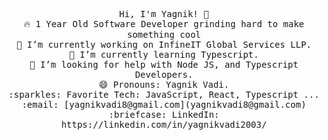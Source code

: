 <p align="center">
  <samp>
    Hi, I'm Yagnik! 👋 <br>
    🔥 1 Year Old Software Developer grinding hard to make something cool <br>
    🔭 I’m currently working on InfineIT Global Services LLP. <br>
    🌱 I’m currently learning Typescript. <br>
    🤔 I’m looking for help with Node JS, and Typescript Developers. <br>
    😄 Pronouns: Yagnik Vadi. <br>
    :sparkles: Favorite Tech: JavaScript, React, Typescript ... <br>
    :email:	[yagnikvadi8@gmail.com](yagnikvadi8@gmail.com) <br>
    :briefcase: LinkedIn: https://linkedin.com/in/yagnikvadi2003/ <br>
  </samp>
</p>
